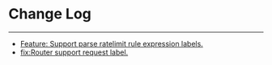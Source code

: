# Change Log
---

- [Feature: Support parse ratelimit rule expression labels.](https://github.com/Tencent/spring-cloud-tencent/pull/183)
- [fix:Router support request label.](https://github.com/Tencent/spring-cloud-tencent/pull/165)
